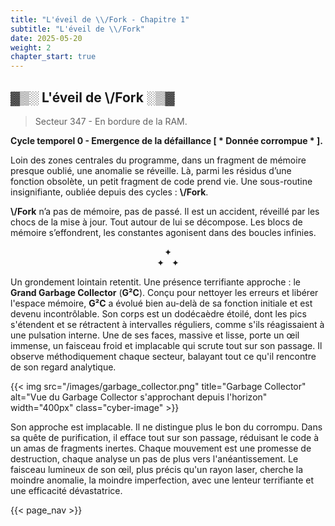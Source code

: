 ```yaml
---
title: "L'éveil de \\/Fork - Chapitre 1"
subtitle: "L'éveil de \\/Fork"
date: 2025-05-20
weight: 2
chapter_start: true
---
```


## ▓▒░ L'éveil de \\/Fork ░▒▓

> Secteur 347 - En bordure de la RAM.

**Cycle temporel 0 - Emergence de la défaillance <span class="corrupted">[ \* Donnée corrompue \* ]</span>.**

Loin des zones centrales du programme, dans un fragment de mémoire presque oublié, une anomalie se réveille. Là, parmi les résidus d’une fonction obsolète, un petit fragment de code prend vie. Une sous-routine insignifiante, oubliée depuis des cycles : **\\/Fork**.

**\\/Fork** n’a pas de mémoire, pas de passé. Il est un accident, réveillé par les chocs de la mise à jour. Tout autour de lui se décompose. Les blocs de mémoire s’effondrent, les constantes agonisent dans des boucles infinies.

<p align="center">
  ✦<br />
  ✦ &nbsp; ✦
</p>

Un grondement lointain retentit. Une présence terrifiante approche : le **Grand Garbage Collector** (**G²C**). Conçu pour nettoyer les erreurs et libérer l'espace mémoire, **G²C** a évolué bien au-delà de sa fonction initiale et est devenu incontrôlable. Son corps est un dodécaèdre étoilé, dont les pics s'étendent et se rétractent à intervalles réguliers, comme s'ils réagissaient à une pulsation interne. Une de ses faces, massive et lisse, porte un œil immense, un faisceau froid et implacable qui scrute tout sur son passage. Il observe méthodiquement chaque secteur, balayant tout ce qu'il rencontre de son regard analytique.

{{< img src="/images/garbage_collector.png" title="Garbage Collector" alt="Vue du Garbage Collector s'approchant depuis l'horizon" width="400px" class="cyber-image" >}}

Son approche est implacable. Il ne distingue plus le bon du corrompu. Dans sa quête de purification, il efface tout sur son passage, réduisant le code à un amas de fragments inertes. Chaque mouvement est une promesse de destruction, chaque analyse un pas de plus vers l'anéantissement. Le faisceau lumineux de son œil, plus précis qu'un rayon laser, cherche la moindre anomalie, la moindre imperfection, avec une lenteur terrifiante et une efficacité dévastatrice.

{{< page_nav >}}
